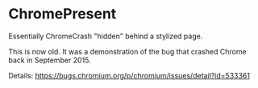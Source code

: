 # ChromePresent

Essentially ChromeCrash "hidden" behind a stylized page.

This is now old. It was a demonstration of the bug that crashed Chrome back in September 2015.

Details: https://bugs.chromium.org/p/chromium/issues/detail?id=533361
